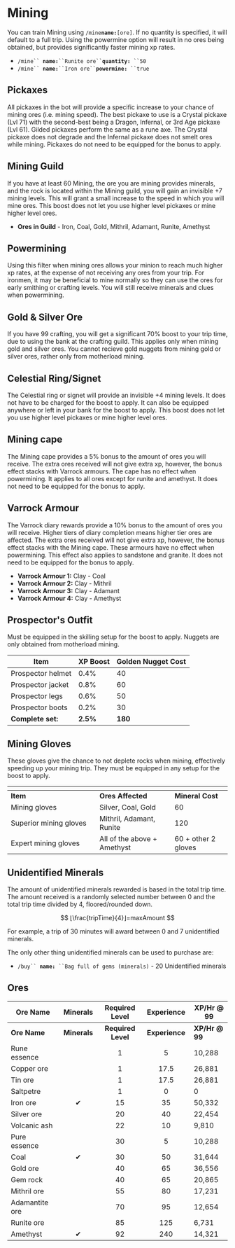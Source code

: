 # Mining

You can train Mining using `/mine`**`name:`**`[ore]`. If no quantity is specified, it will default to a full trip. Using the powermine option will result in no ores being obtained, but provides significantly faster mining xp rates.

* `/mine`` `**`name:`**` ``Runite ore`` `**`quantity:`**` ``50`
* `/mine`` `**`name:`**` ``Iron ore`` `**`powermine:`**` ``true`

## Pickaxes

All pickaxes in the bot will provide a specific increase to your chance of mining ores (i.e. mining speed). The best pickaxe to use is a Crystal pickaxe (Lvl 71) with the second-best being a Dragon, Infernal, or 3rd Age pickaxe (Lvl 61). Gilded pickaxes perform the same as a rune axe. The Crystal pickaxe does not degrade and the Infernal pickaxe does not smelt ores while mining. Pickaxes do not need to be equipped for the bonus to apply.

## Mining Guild

If you have at least 60 Mining, the ore you are mining provides  minerals, and the rock is located within the Mining guild, you will gain an invisible +7 mining levels. This will grant a small increase to the speed in which you will mine ores. This boost does not let you use higher level pickaxes or mine higher level ores.

* **Ores in Guild** - Iron, Coal, Gold, Mithril, Adamant, Runite, Amethyst

## Powermining

Using this filter when mining ores allows your minion to reach much higher xp rates, at the expense of not receiving any ores from your trip. For ironmen, it may be beneficial to mine normally so they can use the ores for early smithing or crafting levels. You will still receive minerals and clues when powermining.

## Gold & Silver Ore

If you have 99 crafting, you will get a significant 70% boost to your trip time, due to using the bank at the crafting guild. This applies only when mining gold and silver ores. You cannot recieve gold nuggets from mining gold or silver ores, rather only from motherload mining.

## Celestial Ring/Signet

The Celestial ring or signet will provide an invisible +4 mining levels. It does not have to be charged for the boost to apply. It can also be equipped anywhere or left in your bank for the boost to apply. This boost does not let you use higher level pickaxes or mine higher level ores.

## Mining cape

The Mining cape provides a 5% bonus to the amount of ores you will receive. The extra ores received will not give extra xp, however, the bonus effect stacks with Varrock armours. The cape has no effect when powermining. It applies to all ores except for runite and amethyst. It does not need to be equipped for the bonus to apply.

## Varrock Armour

The Varrock diary rewards provide a 10% bonus to the amount of ores you will receive. Higher tiers of diary completion means higher tier ores are affected. The extra ores received will not give extra xp, however, the bonus effect stacks with the Mining cape. These armours have no effect when powermining. This effect also applies to sandstone and granite. It does not need to be equipped for the bonus to apply.

* **Varrock Armour 1:** Clay - Coal
* **Varrock Armour 2:** Clay - Mithril
* **Varrock Armour 3:** Clay - Adamant
* **Varrock Armour 4:** Clay - Amethyst

## Prospector's Outfit

Must be equipped in the skilling setup for the boost to apply. Nuggets are only obtained from motherload mining.

| **Item**          | **XP Boost** | **Golden Nugget Cost** |
| ----------------- | ------------ | ---------------------- |
| Prospector helmet | 0.4%         | 40                     |
| Prospector jacket | 0.8%         | 60                     |
| Prospector legs   | 0.6%         | 50                     |
| Prospector boots  | 0.2%         | 30                     |
| **Complete set:** | **2.5%**     | **180**                |

## Mining Gloves

These gloves give the chance to not deplete rocks when mining, effectively speeding up your mining trip. They must be equipped in any setup for the boost to apply.

<table><thead><tr><th width="186.84088134765625"></th><th></th><th></th></tr></thead><tbody><tr><td><strong>Item</strong></td><td><strong>Ores Affected</strong></td><td><strong>Mineral Cost</strong></td></tr><tr><td>Mining gloves</td><td>Silver, Coal, Gold</td><td>60</td></tr><tr><td>Superior mining gloves</td><td>Mithril, Adamant, Runite</td><td>120</td></tr><tr><td>Expert mining gloves</td><td>All of the above + Amethyst</td><td>60 + other 2 gloves</td></tr></tbody></table>

## Unidentified Minerals

The amount of unidentified minerals rewarded is based in the total trip time. The amount received is a randomly selected number between 0 and the total trip time divided by 4, floored/rounded down.

$$
⌊\frac{tripTime}{4}⌋=maxAmount
$$

For example, a trip of 30 minutes will award between 0 and 7 unidentified minerals.

The only other thing unidentified minerals can be used to purchase are:&#x20;

* `/buy`` `**`name:`**` ``Bag full of gems (minerals)` - 20 Unidentified minerals

## Ores

<table data-header-hidden><thead><tr><th width="172">Ore Name</th><th width="107" align="center">Minerals</th><th width="151" align="center">Required Level</th><th width="127" align="center">Experience</th><th width="131">XP/Hr @ 99</th></tr></thead><tbody><tr><td><strong>Ore Name</strong></td><td align="center"><strong>Minerals</strong></td><td align="center"><strong>Required Level</strong></td><td align="center"><strong>Experience</strong></td><td><strong>XP/Hr @ 99</strong></td></tr><tr><td>Rune essence</td><td align="center"></td><td align="center">1</td><td align="center">5</td><td>10,288</td></tr><tr><td>Copper ore</td><td align="center"></td><td align="center">1</td><td align="center">17.5</td><td>26,881</td></tr><tr><td>Tin ore</td><td align="center"></td><td align="center">1</td><td align="center">17.5</td><td>26,881</td></tr><tr><td>Saltpetre</td><td align="center"></td><td align="center">1</td><td align="center">0</td><td>0</td></tr><tr><td>Iron ore</td><td align="center">✔</td><td align="center">15</td><td align="center">35</td><td>50,332</td></tr><tr><td>Silver ore</td><td align="center"></td><td align="center">20</td><td align="center">40</td><td>22,454</td></tr><tr><td>Volcanic ash</td><td align="center"></td><td align="center">22</td><td align="center">10</td><td>9,810</td></tr><tr><td>Pure essence</td><td align="center"></td><td align="center">30</td><td align="center">5</td><td>10,288</td></tr><tr><td>Coal</td><td align="center">✔</td><td align="center">30</td><td align="center">50</td><td>31,644</td></tr><tr><td>Gold ore</td><td align="center"></td><td align="center">40</td><td align="center">65</td><td>36,556</td></tr><tr><td>Gem rock</td><td align="center"></td><td align="center">40</td><td align="center">65</td><td>20,865</td></tr><tr><td>Mithril ore</td><td align="center"></td><td align="center">55</td><td align="center">80</td><td>17,231</td></tr><tr><td>Adamantite ore</td><td align="center"></td><td align="center">70</td><td align="center">95</td><td>12,654</td></tr><tr><td>Runite ore</td><td align="center"></td><td align="center">85</td><td align="center">125</td><td>6,731</td></tr><tr><td>Amethyst</td><td align="center">✔</td><td align="center">92</td><td align="center">240</td><td>14,321</td></tr></tbody></table>
